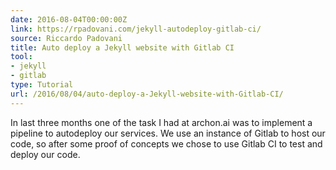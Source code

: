 ```yaml
---
date: 2016-08-04T00:00:00Z
link: https://rpadovani.com/jekyll-autodeploy-gitlab-ci/
source: Riccardo Padovani
title: Auto deploy a Jekyll website with Gitlab CI
tool:
- jekyll
- gitlab
type: Tutorial
url: /2016/08/04/auto-deploy-a-Jekyll-website-with-Gitlab-CI/
---
```


In last three months one of the task I had at archon.ai was to implement a pipeline to autodeploy our services. We use an instance of Gitlab to host our code, so after some proof of concepts we chose to use Gitlab CI to test and deploy our code.
